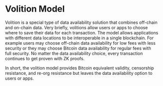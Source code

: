 # Volition Model

Volition is a special type of data availability solution that combines off-chain and on-chain data. Very briefly, volitions allow users or apps to choose where to save their data for each transaction. The model allows applications with different data locations to be interoperable in a single blockchain. For example users may choose off-chain data availability for low fees with less security or they may choose Bitcoin data availability for regular fees with full security. No matter the data availability choice, every transaction continues to get proven with ZK proofs.

In short, the volition model provides Bitcoin equivalent validity, censorship resistance, and re-org resistance but leaves the data availability option to users or apps.
